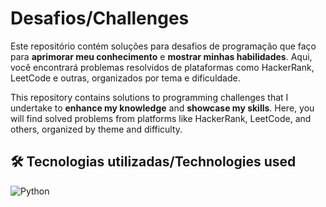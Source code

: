 # Desafios/Challenges

Este repositório contém soluções para desafios de programação que faço para **aprimorar meu conhecimento** e **mostrar minhas habilidades**. Aqui, você encontrará problemas resolvidos de plataformas como HackerRank, LeetCode e outras, organizados por tema e dificuldade.

This repository contains solutions to programming challenges that I undertake to **enhance my knowledge** and **showcase my skills**. Here, you will find solved problems from platforms like HackerRank, LeetCode, and others, organized by theme and difficulty.

## 🛠️ Tecnologias utilizadas/Technologies used
![Python](https://img.shields.io/badge/Python-3776AB?style=for-the-badge&logo=python&logoColor=white)
